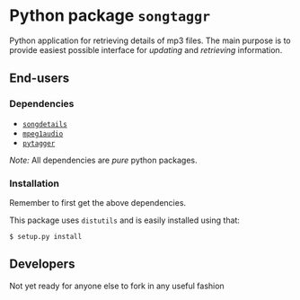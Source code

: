 Python package ``songtaggr`` 
==============================

Python application for retrieving details of mp3 files. The main 
purpose is to provide easiest possible interface for *updating* and *retrieving*
information. 

End-users
---------

### Dependencies

* [`songdetails`](https://github.com/Ciantic/songdetails)
* [`mpeg1audio`](http://github.com/Ciantic/mpeg1audio/)
* [`pytagger`](http://github.com/scy/pytagger/)

*Note:* All dependencies are *pure* python packages.

### Installation

Remember to first get the above dependencies.

This package uses `distutils` and is easily installed using that:

	$ setup.py install

Developers
----------
Not yet ready for anyone else to fork in any useful fashion
